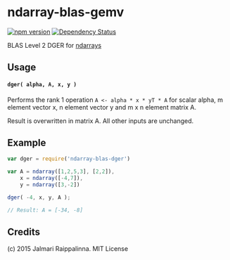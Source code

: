 # ndarray-blas-gemv

[![npm version](https://badge.fury.io/js/ndarray-blas-dger.svg)](http://badge.fury.io/js/ndarray-blas-dger) [![Dependency Status](https://david-dm.org/jalava/ndarray-blas-dger.svg)](https://david-dm.org/jalava/ndarray-blas-dger)

BLAS Level 2 DGER for [ndarrays](https://github.com/scijs/ndarray)

## Usage

#### `dger( alpha, A, x, y )`
Performs the rank 1 operation `A <- alpha * x * yT * A` for scalar alpha, m element vector x, n element vector y and m x n element matrix A.

Result is overwritten in matrix A. All other inputs are unchanged.

## Example

```javascript
var dger = require('ndarray-blas-dger')

var A = ndarray([1,2,5,3], [2,2]),
    x = ndarray([-4,7]),
    y = ndarray([3,-2])

dger( -4, x, y, A );

// Result: A = [-34, -8]
```

## Credits
(c) 2015 Jalmari Raippalinna. MIT License
